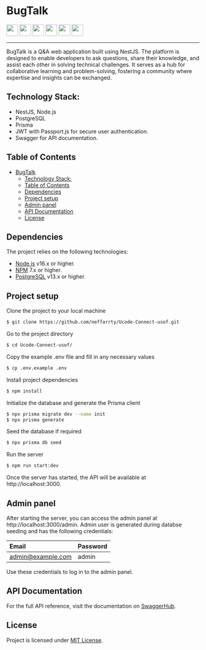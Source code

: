 ﻿# BugTalk

<div>
  <img src="https://img.shields.io/badge/nestjs-E0234E?style=for-the-badge&logo=nestjs&logoColor=white" height="30"/>
  <img src="https://img.shields.io/badge/TypeScript-007ACC?style=for-the-badge&logo=typescript&logoColor=white" height="30"/>
  <img src="https://img.shields.io/badge/Prisma-3982CE?style=for-the-badge&logo=Prisma&logoColor=white" height="30"/>
  <img src="https://img.shields.io/badge/PostgreSQL-316192?style=for-the-badge&logo=postgresql&logoColor=white" height="30"/>
  <img src="https://img.shields.io/badge/Swagger-85EA2D?style=for-the-badge&logo=Swagger&logoColor=white" height="30"/>
  <img src="https://img.shields.io/badge/JWT-000000?style=for-the-badge&logo=JSON%20web%20tokens&logoColor=white" height="30"/>
</div>

---

BugTalk is a Q&A web application built using NestJS. The platform is designed to enable developers to ask questions, share their knowledge, and assist each other in solving technical challenges. It serves as a hub for collaborative learning and problem-solving, fostering a community where expertise and insights can be exchanged.

## Technology Stack:

 - NestJS, Node.js
 - PostgreSQL
 - Prisma
 - JWT with Passport.js for secure user authentication.
 - Swagger for API documentation.

## Table of Contents

- [BugTalk](#bugtalk)
  - [Technology Stack:](#technology-stack)
  - [Table of Contents](#table-of-contents)
  - [Dependencies](#dependencies)
  - [Project setup](#project-setup)
  - [Admin panel](#admin-panel)
  - [API Documentation](#api-documentation)
  - [License](#license)

## Dependencies

The project relies on the following technologies:

 - [Node.js](https://nodejs.org/en) v16.x or higher.
 - [NPM](https://www.npmjs.com) 7.x or higher.
 - [PostgreSQL](https://www.postgresql.org) v13.x or higher.

## Project setup

Clone the project to your local machine

```bash
$ git clone https://github.com/neffarrty/Ucode-Connect-usof.git
```

Go to the project directory

```bash
$ cd Ucode-Connect-usof/
```

Copy the example .env file and fill in any necessary values

```bash
$ cp .env.example .env
```

Install project dependencies

```bash
$ npm install
```

Initialize the database and generate the Prisma client

```bash
$ npx prisma migrate dev --name init
$ npx prisma generate
```

Seed the database if required

```bash
$ npx prisma db seed
```

Run the server

```bash
$ npm run start:dev
```

Once the server has started, the API will be available at http://localhost:3000.

## Admin panel

After starting the server, you can access the admin panel at http://localhost:3000/admin. Admin user is generated during databse seeding and has the following credentials:

| Email             | Password |
|:------------------|:---------|
| admin@example.com | admin    |

Use these credentials to log in to the admin panel.

## API Documentation

For the full API reference, visit the documentation on [SwaggerHub](https://app.swaggerhub.com/apis/EGORKOVTUN8/bug-talk/1.0).

## License

Project is licensed under [MIT License](LICENSE).
